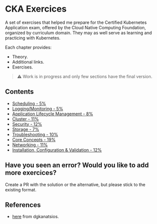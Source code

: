 # CKA Exercices
A set of exercises that helped me prepare for the Certified Kubernetes Application exam, offered by the Cloud Native Computing Foundation, organized by curriculum domain. They may as well serve as learning and practicing with Kubernetes.

Each chapter provides:
- Theory.
- Additional links.
- Exercises.

> ⚠️ Work is in progress and only few sections have the final version.

## Contents

- [Scheduling - 5%](docs/a.scheduling.md)
- [Logging/Monitoring - 5%](docs/b.logging_monitoring.md)
- [Application Lifecycle Management - 8%](docs/c.application_lifecycle_management.md)
- [Cluster - 11%](docs/d.cluster.md)
- [Security - 12%](docs/e.security.md)
- [Storage - 7%](docs/f.storage.md)
- [Troubleshooting - 10%](docs/g.troubleshooting.md)
- [Core Concepts - 19%](docs/h.core_concepts.md)
- [Networking - 11%](docs/i.networking.md)
- [Installation, Configuration & Validation - 12%](docs/j.installation_configuration_validation.md)

## Have you seen an error? Would you like to add more exercices?
Create a PR with the solution or the alternative, but please stick to the existing format.

## References
- [here](https://github.com/dgkanatsios/CKAD-exercises) from dgkanatsios.

